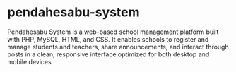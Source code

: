 # pendahesabu-system
Pendahesabu System is a web-based school management platform built with PHP, MySQL, HTML, and CSS. It enables schools to register and manage students and teachers, share announcements, and interact through posts in a clean, responsive interface optimized for both desktop and mobile devices
